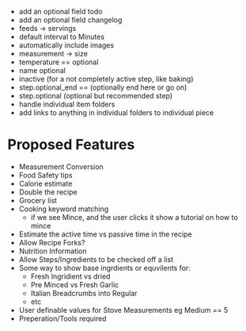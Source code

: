 * add an optional field todo
* add an optional field changelog
* feeds -> servings
* default interval to Minutes
* automatically include images
* measurement -> size
* temperature == optional
* name optional
* inactive (for a not completely active step, like baking)
* step.optional_end == (optionally end here or go on)
* step.optional (optional but recommended step)
* handle individual item folders
* add links to anything in individual folders to individual piece

# Proposed Features
* Measurement Conversion
* Food Safety tips
* Calorie estimate
* Double the recipe
* Grocery list
* Cooking keyword matching
	* if we see Mince, and the user clicks it show a tutorial on how to mince
* Estimate the active time vs passive time in the recipe
* Allow Recipe Forks?
* Nutrition Information
* Allow Steps/Ingredients to be checked off a list
* Some way to show base ingrdients or equvilents for:
	* Fresh Ingridient vs dried
	* Pre Minced vs Fresh Garlic
	* Italian Breadcrumbs into Regular
	* etc
* User definable values for Stove Measurements eg Medium == 5
* Preperation/Tools required
